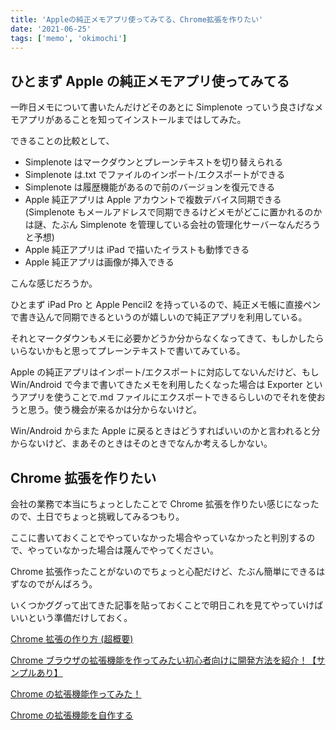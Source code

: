 ```yaml
---
title: 'Appleの純正メモアプリ使ってみてる、Chrome拡張を作りたい'
date: '2021-06-25'
tags: ['memo', 'okimochi']
---
```


## ひとまず Apple の純正メモアプリ使ってみてる

一昨日メモについて書いたんだけどそのあとに Simplenote っていう良さげなメモアプリがあることを知ってインストールまではしてみた。

できることの比較として、

- Simplenote はマークダウンとプレーンテキストを切り替えられる
- Simplenote は.txt でファイルのインポート/エクスポートができる
- Simplenote は履歴機能があるので前のバージョンを復元できる
- Apple 純正アプリは Apple アカウントで複数デバイス同期できる(Simplenote もメールアドレスで同期できるけどメモがどこに置かれるのかは謎、たぶん Simplenote を管理している会社の管理化サーバーなんだろうと予想)
- Apple 純正アプリは iPad で描いたイラストも動悸できる
- Apple 純正アプリは画像が挿入できる

こんな感じだろうか。

ひとまず iPad Pro と Apple Pencil2 を持っているので、純正メモ帳に直接ペンで書き込んで同期できるというのが嬉しいので純正アプリを利用している。

それとマークダウンもメモに必要かどうか分からなくなってきて、もしかしたらいらないかもと思ってプレーンテキストで書いてみている。

Apple の純正アプリはインポート/エクスポートに対応してないんだけど、もし Win/Android で今まで書いてきたメモを利用したくなった場合は Exporter というアプリを使うことで.md ファイルにエクスポートできるらしいのでそれを使おうと思う。使う機会が来るかは分からないけど。

Win/Android からまた Apple に戻るときはどうすればいいのかと言われると分からないけど、まあそのときはそのときでなんか考えるしかない。

## Chrome 拡張を作りたい

会社の業務で本当にちょっとしたことで Chrome 拡張を作りたい感じになったので、土日でちょっと挑戦してみるつもり。

ここに書いておくことでやっていなかった場合やっていなかったと判別するので、やっていなかった場合は蔑んでやってください。

Chrome 拡張作ったことがないのでちょっと心配だけど、たぶん簡単にできるはずなのでがんばろう。

いくつかググって出てきた記事を貼っておくことで明日これを見てやっていけばいいという準備だけしておく。

[Chrome 拡張の作り方 (超概要)](Chrome拡張の作り方 '超概要')

[Chrome ブラウザの拡張機能を作ってみたい初心者向けに開発方法を紹介！【サンプルあり】](Chromeブラウザの拡張機能を作ってみたい初心者向けに開発方法を紹介！【サンプルあり】)

[Chrome の拡張機能作ってみた！](https://future-architect.github.io/articles/20200625/)

[Chrome の拡張機能を自作する](https://toranoana-lab.hatenablog.com/entry/2020/04/23/174421)
